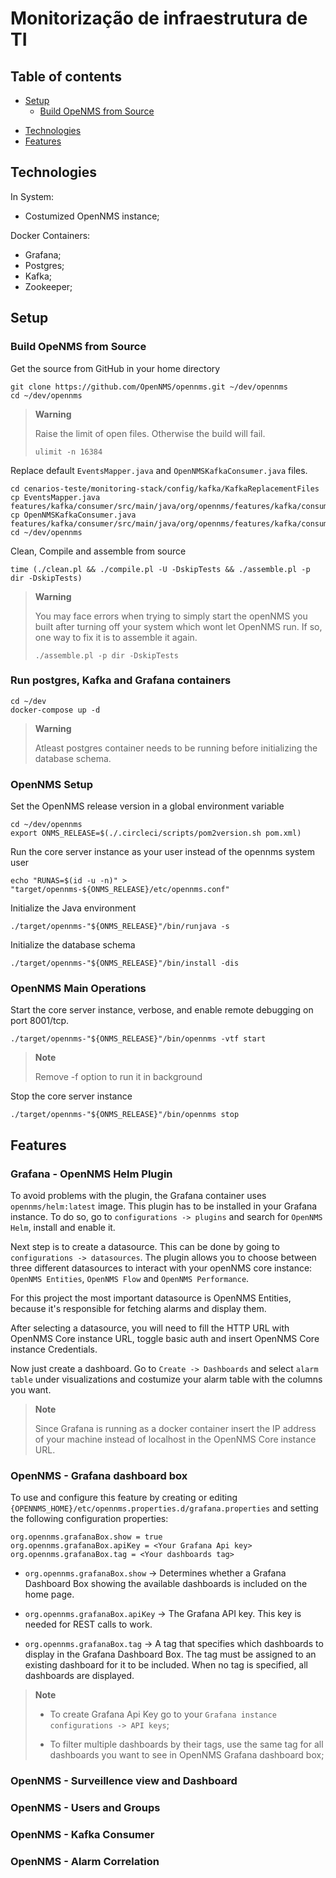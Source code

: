 # Monitorização de infraestrutura de TI 
## Table of contents
- [Setup](#setup) 
  * [Build OpeNMS from Source](#sub-heading)
* [Technologies](#technologies) 
* [Features](#features)

## Technologies 
In System:
* Costumized OpenNMS instance;

Docker Containers: 
* Grafana;
* Postgres;
* Kafka;
* Zookeeper;

## Setup 
### Build OpeNMS from Source
Get the source from GitHub in your home directory
```
git clone https://github.com/OpenNMS/opennms.git ~/dev/opennms
cd ~/dev/opennms
```
> **Warning**
>
> Raise the limit of open files. Otherwise the build will fail.
> ```
> ulimit -n 16384
> ```

Replace default `EventsMapper.java` and `OpenNMSKafkaConsumer.java` files.
```
cd cenarios-teste/monitoring-stack/config/kafka/KafkaReplacementFiles
cp EventsMapper.java features/kafka/consumer/src/main/java/org/opennms/features/kafka/consumer/events/
cp OpenNMSKafkaConsumer.java features/kafka/consumer/src/main/java/org/opennms/features/kafka/consumer/
cd ~/dev/opennms
```

Clean, Compile and assemble from source
```
time (./clean.pl && ./compile.pl -U -DskipTests && ./assemble.pl -p dir -DskipTests)
```

> **Warning**
>
> You may face errors when trying to simply start the openNMS you built after turning off your system which wont let OpenNMS run. If so, one way to fix it is to assemble it again. 
>```
>./assemble.pl -p dir -DskipTests
>```
### Run postgres, Kafka and Grafana containers
```
cd ~/dev
docker-compose up -d
```
> **Warning**
> 
> Atleast postgres container needs to be running before initializing the database schema.

### OpenNMS Setup 

Set the OpenNMS release version in a global environment variable
```
cd ~/dev/opennms
export ONMS_RELEASE=$(./.circleci/scripts/pom2version.sh pom.xml)
```
Run the core server instance as your user instead of the opennms system user
```
echo "RUNAS=$(id -u -n)" > "target/opennms-${ONMS_RELEASE}/etc/opennms.conf"
```

Initialize the Java environment
```
./target/opennms-"${ONMS_RELEASE}"/bin/runjava -s
```

Initialize the database schema
```
./target/opennms-"${ONMS_RELEASE}"/bin/install -dis
```

### OpenNMS Main Operations
Start the core server instance, verbose, and enable remote debugging on port 8001/tcp. 
```
./target/opennms-"${ONMS_RELEASE}"/bin/opennms -vtf start
```
> **Note**
>
> Remove -f option to run it in background

Stop the core server instance
```
./target/opennms-"${ONMS_RELEASE}"/bin/opennms stop
```

## Features
### Grafana - OpenNMS Helm Plugin
To avoid problems with the plugin, the Grafana container uses `opennms/helm:latest` image. This plugin has to be installed in your Grafana instance. To do so, go to `configurations -> plugins` and search for `OpenNMS Helm`, install and enable it. 

Next step is to create a datasource. This can be done by going to `configurations -> datasources`. The plugin allows you to choose between three different datasources to interact with your openNMS core instance: `OpenNMS Entities`, `OpenNMS Flow` and `OpenNMS Performance`.

For this project the most important datasource is OpenNMS Entities, because it's responsible for fetching alarms and display them.

After selecting a datasource, you will need to fill the HTTP URL with OpenNMS Core instance URL, toggle basic auth and insert OpenNMS Core instance Credentials. 

Now just create a dashboard. Go to `Create -> Dashboards` and select `alarm table` under visualizations and costumize your alarm table with the columns you want.

> **Note**
>
> Since Grafana is running as a docker container insert the IP address of your machine instead of localhost in the OpenNMS Core instance URL.

### OpenNMS - Grafana dashboard box

To use and configure this feature by creating or editing `{OPENNMS_HOME}/etc/opennms.properties.d/grafana.properties` and setting the following configuration properties:
```
org.opennms.grafanaBox.show = true
org.opennms.grafanaBox.apiKey = <Your Grafana Api key>
org.opennms.grafanaBox.tag = <Your dashboards tag>
```
* `org.opennms.grafanaBox.show` -> Determines whether a Grafana Dashboard Box showing the available dashboards is included on the home page.
 
* `org.opennms.grafanaBox.apiKey` -> The Grafana API key. This key is needed for REST calls to work.

* `org.opennms.grafanaBox.tag` -> A tag that specifies which dashboards to display in the Grafana Dashboard Box. The tag must be assigned to an existing dashboard for it to be included. When no tag is specified, all dashboards are displayed.

> **Note**
>
> * To create Grafana Api Key go to your `Grafana instance configurations -> API keys`;
> 
> * To filter multiple dashboards by their tags, use the same tag for all dashboards you want to see in OpenNMS Grafana dashboard box;

### OpenNMS - Surveillence view and Dashboard

### OpenNMS - Users and Groups

### OpenNMS - Kafka Consumer

### OpenNMS - Alarm Correlation
